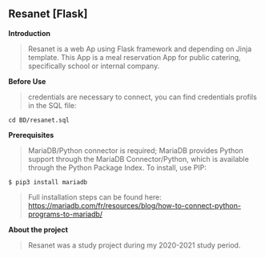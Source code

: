 ## Resanet [Flask]
**Introduction**

>Resanet is a web Ap using Flask framework and depending on Jinja template. This App is a meal reservation App for public catering, specifically school or internal company.

**Before Use**

>credentials are necessary to connect, you can find credentials profils in the SQL file:
```Shell
cd BD/resanet.sql
```

**Prerequisites**

>MariaDB/Python connector is required; MariaDB provides Python support through the MariaDB Connector/Python, which is available through the Python Package Index. To install, use PIP:
```Shell
$ pip3 install mariadb
```
>Full installation steps can be found here: https://mariadb.com/fr/resources/blog/how-to-connect-python-programs-to-mariadb/

**About the project**

>Resanet was a study project during my 2020-2021 study period.
